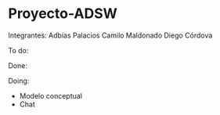 # Proyecto-ADSW

Integrantes:
Adbías Palacios
Camilo Maldonado
Diego Córdova

To do:

Done:

Doing:
* Modelo conceptual
* Chat
